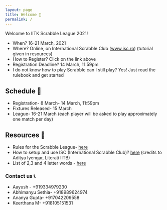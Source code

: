 ```yaml
---
layout: page
title: Welcome 👋
permalink: /
---
```


Welcome to IITK Scrabble League 2021! 

* When? 16-21 March, 2021
* Where? Online, on International Scrabble Club (www.isc.ro) (tutorial given in resources)
* How to Register? Click on the link above
* Registration Deadline? 14 March, 11:59pm
* I do not know how to play Scrabble can I still play? Yes! Just read the rulebook and get started  


## Schedule 📆

* Registration- 8 March- 14 March, 11:59pm
* Fixtures Released- 15 March
* League- 16-21 March (each player will be asked to play approximately one match per day)

## Resources 🔗

* Rules for the Scrabble League-  [here](https://docs.google.com/document/d/1hKNCfSLIXS7O-v_R064xlL_wCHoGIMung3JVVardHrk/edit?usp=sharing)
* How to setup and use ISC (International Scrabble Club)? [here](https://docs.google.com/document/d/1LPLHTG6BIu9DHoJsEBOkqj2PxeOiJTp4Ay-pL4oeMg4/edit?usp=sharing) (credits to Aditya Iyengar, Literati IITB)  
* List of 2,3 and 4 letter words - [here](https://isc.ro/en/commands/lists.html)

### Contact us 📞

* Aayush - +919334979230
* Abhimanyu Sethia- +918989624974
* Ananya Gupta- +917042209558
* Keerthana M- +918105151531
